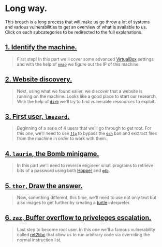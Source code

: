 # Long way.

This breach is a long process that will make us go throw a lot of systems and various vulnerabilities to get an overview of what is available to us. Click on each subcategories to be redirected to the full explanations.

## [1. Identify the machine.](./part1.md)

> First step! In this part we'll cover some advanced [VirtualBox](https://www.virtualbox.org/) settings and with the help of [`nmap`](https://linux.die.net/man/1/nmap) we figure out the IP of this machine.


## [2. Website discovery.](./part2.md)

> Next, using what we found ealier, we discover that a website is running on the machine. Looks like a good place to start our research. With the help of [`dirb`](https://www.kali.org/tools/dirb/#:~:text=DIRB%20is%20a%20Web%20Content,can%20use%20your%20custom%20wordlists.) we'll try to find vulnerable ressources to exploit.

## [3. First user, `lmezard`.](./part3.md)

> Beginning of a serie of 4 users that we'll go through to get root. For this one, we'll need to use [`ftp`](https://linux.die.net/man/1/ftp) to bypass the [`ssh`](https://linux.die.net/man/1/ssh) ban and exctract files from the machine in order to work with them.

## [4. `laurie`, the Bomb minigame.](./part4.md)

> In this part we'll need to reverse engineer small programs to retrieve bits of a password using both [Hopper](https://www.hopperapp.com/) and [`gdb`](https://linux.die.net/man/1/gdb).

## [5. `thor`, Draw the answer.](./part5.md)

> Now, something different, this time, we'll need to use not only text but also images to get further by creating a [turtle](https://docs.python.org/3/library/turtle.html) interpreter.

## [6. `zaz`, Buffer overflow to priveleges escalation.](./part6.md)

> Last step to become root user. In this one we'll a famous vulnerability called [ret2libc]() that allow us to run arbitrary code via overriding the normal instruction list.